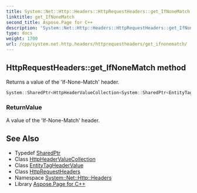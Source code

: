 ```yaml
---
title: System::Net::Http::Headers::HttpRequestHeaders::get_IfNoneMatch method
linktitle: get_IfNoneMatch
second_title: Aspose.Page for C++
description: 'System::Net::Http::Headers::HttpRequestHeaders::get_IfNoneMatch method. Returns a value of the ''If-None-Match'' header in C++.'
type: docs
weight: 1700
url: /cpp/system.net.http.headers/httprequestheaders/get_ifnonematch/
---
```

## HttpRequestHeaders::get_IfNoneMatch method


Returns a value of the 'If-None-Match' header.

```cpp
System::SharedPtr<HttpHeaderValueCollection<System::SharedPtr<EntityTagHeaderValue>>> System::Net::Http::Headers::HttpRequestHeaders::get_IfNoneMatch()
```


### ReturnValue

A value of the 'If-None-Match' header.

## See Also

* Typedef [SharedPtr](../../../system/sharedptr/)
* Class [HttpHeaderValueCollection](../../httpheadervaluecollection/)
* Class [EntityTagHeaderValue](../../entitytagheadervalue/)
* Class [HttpRequestHeaders](../)
* Namespace [System::Net::Http::Headers](../../)
* Library [Aspose.Page for C++](../../../)
